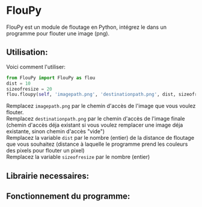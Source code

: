 # FlouPy
FlouPy est un module de floutage en Python, intégrez le dans un programme pour flouter une image (png).
## Utilisation:
Voici comment l'utiliser:
```py
from FlouPy import FlouPy as flou
dist = 10
sizeofresize = 20
flou.floupy(self, 'imagepath.png', 'destinationpath.png', dist, sizeofresize)
```
Remplacez `imagepath.png` par le chemin d'accès de l'image que vous voulez flouter.<br>
Remplacez `destinationpath.png` par le chemin d'accès de l'image finale (chemin d'accès déja existant si vous voulez remplacer une image déja existante, sinon chemin d'accès "vide")<br>
Remplacez la variable `dist` par le nombre (entier) de la distance de floutage que vous souhaitez (distance à laquelle le programme prend les couleurs des pixels pour flouter un pixel)<br>
Remplacez la variable `sizeofresize` par le nombre (entier) 

## Librairie necessaires:

## Fonctionnement du programme:
